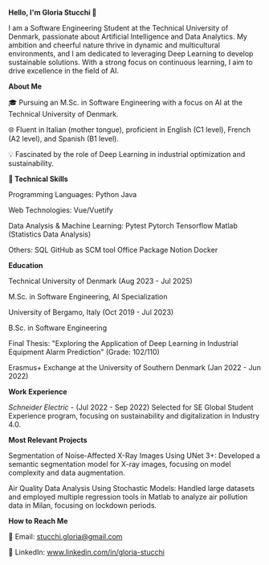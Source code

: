 **Hello, I'm Gloria Stucchi 👋**

I am a Software Engineering Student at the Technical University of Denmark, passionate about Artificial Intelligence and Data Analytics. My ambition and cheerful nature thrive in dynamic and multicultural environments, and I am dedicated to leveraging Deep Learning to develop sustainable solutions. With a strong focus on continuous learning, I aim to drive excellence in the field of AI.

**About Me**

🎓 Pursuing an M.Sc. in Software Engineering with a focus on AI at the Technical University of Denmark.

🌐 Fluent in Italian (mother tongue), proficient in English (C1 level), French (A2 level), and Spanish (B1 level).

💡 Fascinated by the role of Deep Learning in industrial optimization and sustainability.


**🚀 Technical Skills**

Programming Languages:
Python
Java

Web Technologies:
Vue/Vuetify

Data Analysis & Machine Learning:
Pytest
Pytorch
Tensorflow
Matlab (Statistics Data Analysis)

Others:
SQL
GitHub as SCM tool
Office Package
Notion
Docker


**Education**

Technical University of Denmark (Aug 2023 - Jul 2025)

M.Sc. in Software Engineering, AI Specialization

University of Bergamo, Italy (Oct 2019 - Jul 2023)

B.Sc. in Software Engineering

Final Thesis: "Exploring the Application of Deep Learning in Industrial Equipment Alarm Prediction" (Grade: 102/110)

Erasmus+ Exchange at the University of Southern Denmark (Jan 2022 - Jun 2022)

**Work Experience**

*Schneider Electric* - (Jul 2022 - Sep 2022)
Selected for SE Global Student Experience program, focusing on sustainability and digitalization in Industry 4.0.


**Most Relevant Projects**

Segmentation of Noise-Affected X-Ray Images Using UNet 3+:
Developed a semantic segmentation model for X-ray images, focusing on model complexity and data augmentation.

Air Quality Data Analysis Using Stochastic Models:
Handled large datasets and employed multiple regression tools in Matlab to analyze air pollution data in Milan, focusing on lockdown periods.


**How to Reach Me**

📧 Email: stucchi.gloria@gmail.com

🔗 LinkedIn: www.linkedin.com/in/gloria-stucchi
